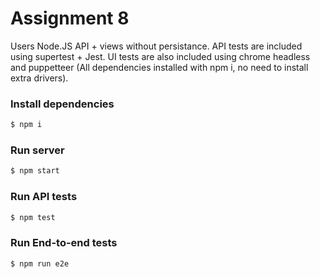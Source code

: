 # Assignment 8

Users Node.JS API + views without persistance. API tests are included using supertest + Jest. UI tests are also included using chrome headless and puppetteer (All dependencies installed with npm i, no need to install extra drivers).

### Install dependencies
```sh
$ npm i
```

### Run server
```sh
$ npm start
```

### Run API tests
```sh
$ npm test
```

### Run End-to-end tests
```sh
$ npm run e2e
```

